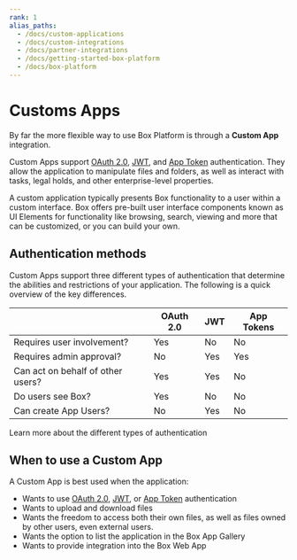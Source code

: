 ```yaml
---
rank: 1
alias_paths:
  - /docs/custom-applications
  - /docs/custom-integrations
  - /docs/partner-integrations
  - /docs/getting-started-box-platform
  - /docs/box-platform
---
```


# Customs Apps

By far the more flexible way to use Box Platform is through a **Custom App**
integration.

Custom Apps support [OAuth 2.0][oauth2], [JWT][jwt], and [App Token][app-token]
authentication. They allow the application to manipulate files and folders, as
well as interact with tasks, legal holds, and other enterprise-level properties.

A custom application typically presents Box functionality to a user within a
custom interface. Box offers pre-built user interface components known as UI
Elements for functionality like browsing, search, viewing and more that can be
customized, or you can build your own.

## Authentication methods

Custom Apps support three different types of authentication that determine the
abilities and restrictions of your application. The following is a quick
overview of the key differences.

<!-- markdownlint-disable line-length -->

|                                   | OAuth 2.0 | JWT | App Tokens |
| --------------------------------- | --------- | --- | ---------- |
| Requires user involvement?        | Yes       | No  | No         |
| Requires admin approval?          | No        | Yes | Yes        |
| Can act on behalf of other users? | Yes       | Yes | No         |
| Do users see Box?                 | Yes       | No  | No         |
| Can create App Users?             | No        | Yes | No         |

<!-- markdownlint-enable line-length -->

<CTA to='g://authentication/select'>
  Learn more about the different types of authentication
</CTA>

## When to use a Custom App

A Custom App is best used when the application:

- Wants to use [OAuth 2.0][oauth2], [JWT][jwt], or [App Token][app-token] authentication
- Wants to upload and download files
- Wants the freedom to access both their own files, as well as files owned by
  other users, even external users.
- Wants the option to list the application in the Box App Gallery
- Wants to provide integration into the Box Web App

[oauth2]: guide://authentication/oauth2
[jwt]: guide://authentication/jwt
[app-token]: guide://authentication/app-token
